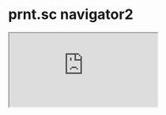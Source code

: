 <!DOCTYPE html>
<html>
 <head>
   <link rel="import" href="https://prnt.sc/aa0043">
  </head>
<body>

<h1>prnt.sc navigator2</h1>

<iframe src="https://prnt.sc/aa0043" title="PRNT.SC">
</iframe>

  <script>
    var link = document.querySelector('link[rel="import"]');
    var content = link.import;

    // Grab DOM from warning.html's document.
    var el = content.querySelector('.under-image');

    document.body.appendChild(el.cloneNode(true));
  </script>
</body>
</html>
